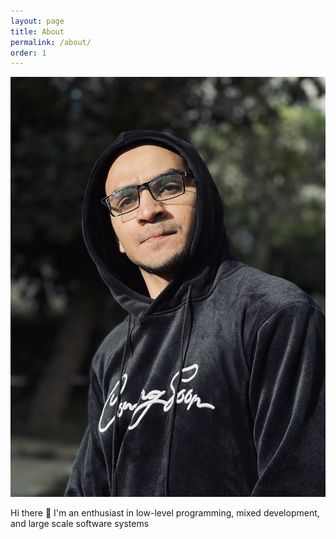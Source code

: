 ```yaml
---
layout: page
title: About
permalink: /about/
order: 1
---
```


![](/images/about.jpg)

Hi there 👋
I'm an enthusiast in low-level programming, mixed development, and large scale software systems